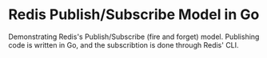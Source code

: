 # Redis Publish/Subscribe Model in Go

Demonstrating Redis's Publish/Subscribe (fire and forget) model. Publishing code is written in Go, and the subscribtion is done through Redis' CLI.
